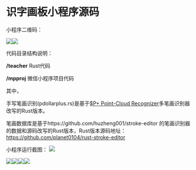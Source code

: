 # 识字画板小程序源码 

小程序二维码：

<img src="https://github.com/planet0104/miniprogram-write-teacher/blob/master/code0.jpg" /><img src="https://github.com/planet0104/miniprogram-write-teacher/blob/master/code1.jpg" />

代码目录结构说明：

<b>/teacher</b> Rust代码

<b>/mpproj</b> 微信小程序项目代码

其中，

手写笔画识别(pdollarplus.rs)是基于[$P+ Point-Cloud Recognizer](http://depts.washington.edu/madlab/proj/dollar/pdollarplus.html "多笔画识别器")多笔画识别器改写的Rust版本。

笔画数据库是基于https://github.com/huzheng001/stroke-editor 的笔画识别器的数据和源码改写的Rust版本，Rust版本源码地址：https://github.com/planet0104/rust-stroke-editor


小程序运行截图：
<img src="https://github.com/planet0104/miniprogram-write-teacher/blob/master/screenrecorder.gif" />

<img src="https://github.com/planet0104/miniprogram-write-teacher/blob/master/screenshot0.png" /><img src="https://github.com/planet0104/miniprogram-write-teacher/blob/master/screenshot1.png" /><img src="https://github.com/planet0104/miniprogram-write-teacher/blob/master/screenshot2.png" /><img src="https://github.com/planet0104/miniprogram-write-teacher/blob/master/screenshot3.png" />

